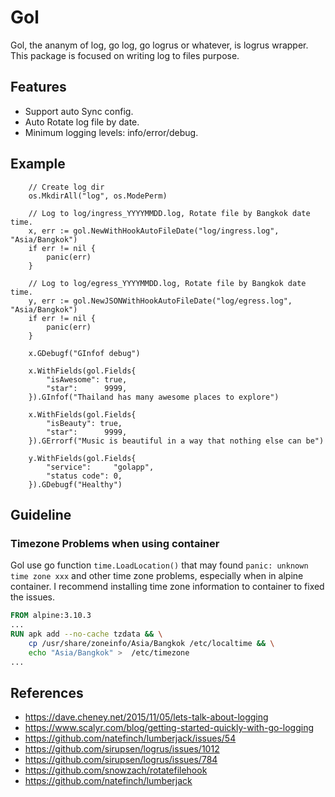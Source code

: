 # Gol

Gol, the ananym of log, go log, go logrus or whatever, is logrus wrapper.  
This package is focused on writing log to files purpose.

## Features

- Support auto Sync config.
- Auto Rotate log file by date.
- Minimum logging levels: info/error/debug.  

## Example

``` golang
    // Create log dir
    os.MkdirAll("log", os.ModePerm)

    // Log to log/ingress_YYYYMMDD.log, Rotate file by Bangkok date time.
    x, err := gol.NewWithHookAutoFileDate("log/ingress.log", "Asia/Bangkok")
    if err != nil {
        panic(err)
    }

    // Log to log/egress_YYYYMMDD.log, Rotate file by Bangkok date time.
    y, err := gol.NewJSONWithHookAutoFileDate("log/egress.log", "Asia/Bangkok")
    if err != nil {
        panic(err)
    }

    x.GDebugf("GInfof debug")

    x.WithFields(gol.Fields{
        "isAwesome": true,
        "star":      9999,
    }).GInfof("Thailand has many awesome places to explore")

    x.WithFields(gol.Fields{
        "isBeauty": true,
        "star":      9999,
    }).GErrorf("Music is beautiful in a way that nothing else can be")

    y.WithFields(gol.Fields{
        "service":     "golapp",
        "status code": 0,
    }).GDebugf("Healthy")
```

## Guideline

### Timezone Problems when using container

Gol use go function `time.LoadLocation()` that may found `panic: unknown time zone xxx` and other time zone problems, especially when in alpine container.
I recommend installing time zone information to container to fixed the issues.

``` Dockerfile
FROM alpine:3.10.3
...
RUN apk add --no-cache tzdata && \
    cp /usr/share/zoneinfo/Asia/Bangkok /etc/localtime && \
    echo "Asia/Bangkok" >  /etc/timezone
...
```

## References

- https://dave.cheney.net/2015/11/05/lets-talk-about-logging
- https://www.scalyr.com/blog/getting-started-quickly-with-go-logging
- https://github.com/natefinch/lumberjack/issues/54
- https://github.com/sirupsen/logrus/issues/1012
- https://github.com/sirupsen/logrus/issues/784
- https://github.com/snowzach/rotatefilehook
- https://github.com/natefinch/lumberjack
